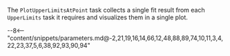 The `PlotUpperLimitsAtPoint` task collects a single fit result from each `UpperLimits` task it requires and visualizes them in a single plot.

<div class="dhi_parameter_table">

--8<-- "content/snippets/parameters.md@-2,21,19,16,14,66,12,48,88,89,74,10,11,3,4,22,23,37,5,6,38,92,93,90,94"

</div>
